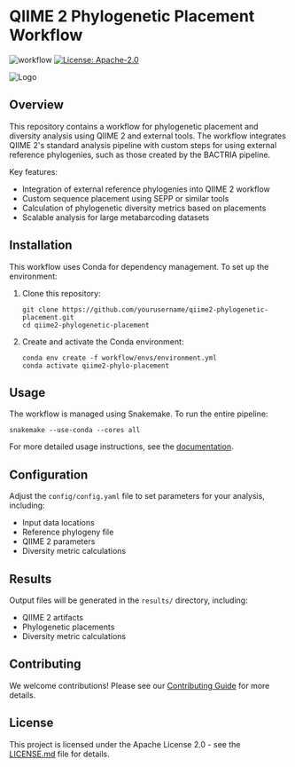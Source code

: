 # QIIME 2 Phylogenetic Placement Workflow

![workflow](https://github.com/yourusername/qiime2-phylogenetic-placement/actions/workflows/python-package-conda.yml/badge.svg)
[![License: Apache-2.0](https://img.shields.io/badge/License-Apache_2.0-blue.svg)](https://opensource.org/licenses/Apache-2.0)

![Logo](doc/logo.png)

## Overview

This repository contains a workflow for phylogenetic placement and diversity analysis using QIIME 2 and external tools. The workflow integrates QIIME 2's standard analysis pipeline with custom steps for using external reference phylogenies, such as those created by the BACTRIA pipeline.

Key features:
- Integration of external reference phylogenies into QIIME 2 workflow
- Custom sequence placement using SEPP or similar tools
- Calculation of phylogenetic diversity metrics based on placements
- Scalable analysis for large metabarcoding datasets

## Installation

This workflow uses Conda for dependency management. To set up the environment:

1. Clone this repository:
   ```
   git clone https://github.com/yourusername/qiime2-phylogenetic-placement.git
   cd qiime2-phylogenetic-placement
   ```

2. Create and activate the Conda environment:
   ```
   conda env create -f workflow/envs/environment.yml
   conda activate qiime2-phylo-placement
   ```

## Usage

The workflow is managed using Snakemake. To run the entire pipeline:

```
snakemake --use-conda --cores all
```

For more detailed usage instructions, see the [documentation](workflow/documentation.md).

## Configuration

Adjust the `config/config.yaml` file to set parameters for your analysis, including:
- Input data locations
- Reference phylogeny file
- QIIME 2 parameters
- Diversity metric calculations

## Results

Output files will be generated in the `results/` directory, including:
- QIIME 2 artifacts
- Phylogenetic placements
- Diversity metric calculations

## Contributing

We welcome contributions! Please see our [Contributing Guide](CONTRIBUTING.md) for more details.

## License

This project is licensed under the Apache License 2.0 - see the [LICENSE.md](LICENSE.md) file for details.

